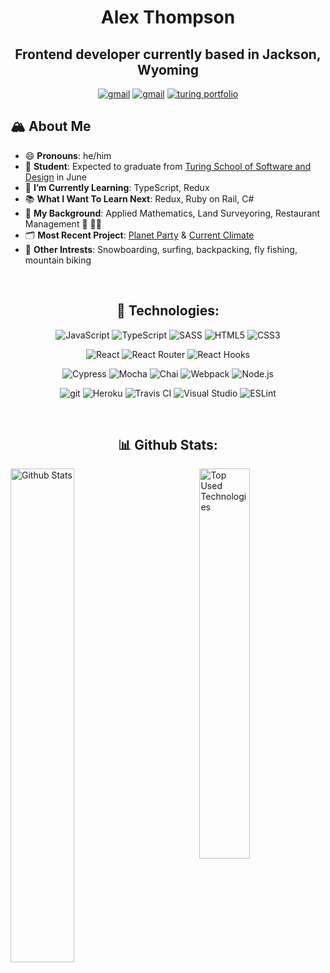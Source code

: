 <h1 align="center">Alex Thompson</h1>
<h2 align="center">Frontend developer currently based in Jackson, Wyoming</h2>


<p align="center">
 <a href="https://www.linkedin.com/in/alex-thompson-he-him/"><img src="https://img.shields.io/badge/LinkedIn-0077B5?style=for-the-badge&logo=linkedin&logoColor=white" alt="gmail"></a>
 <a href="mailto:ahthomps1@gmail.com"><img src="https://img.shields.io/badge/Gmail-D14836?style=for-the-badge&logo=gmail&logoColor=white" alt="gmail"></a>
 <a href="https://terminal.turing.edu/alumni/789-alex-thompson"><img src="https://img.shields.io/badge/Turing-000?style=for-the-badge&logo=turing&logoColor=black" alt="turing portfolio"></a>
<br>


## 🏔 About Me 

- 😄 **Pronouns**: he/him
- 📝 **Student**: Expected to graduate from [Turing School of Software and Design](https://turing.io/) in June
- 🌱 **I’m Currently Learning**: TypeScript, Redux 
- 📚 **What I Want To Learn Next**: Redux, Ruby on Rail, C#
- 🧬 **My Background**: Applied Mathematics, Land Surveyoring, Restaurant Management 🧮 📐📏
- 🗂 **Most Recent Project**: [Planet Party](https://github.com/alexthompson207/PlanetParty) & [Current Climate](https://github.com/alexthompson207/current-climate)
- 🌄 **Other Intrests**: Snowboarding, surfing, backpacking, fly fishing, mountain biking    
<br>


<h2 align="center">🧰 Technologies:</h2>

<p align="center">
 <img alt="JavaScript" src="https://img.shields.io/badge/JavaScript-F7DF1E?style=for-the-badge&logo=javascript&logoColor=black">
 <img alt="TypeScript" src="https://img.shields.io/badge/TypeScript-007ACC?style=for-the-badge&logo=typescript&logoColor=white">
 <img alt="SASS" src="https://img.shields.io/badge/Sass-CC6699?style=for-the-badge&logo=sass&logoColor=white">
 <img alt="HTML5" src="https://img.shields.io/badge/HTML5-E34F26?style=for-the-badge&logo=html5&logoColor=white">
 <img alt="CSS3" src="https://img.shields.io/badge/CSS3-1572B6?style=for-the-badge&logo=css3&logoColor=white">
</p>

<p align="center">
 
 <img alt="React" src="https://img.shields.io/badge/React-20232A?style=for-the-badge&logo=react&logoColor=61DAFB">
 <img alt="React Router" src="https://img.shields.io/badge/React_Router-CA4245?style=for-the-badge&logo=react-router&logoColor=white">
 <img alt="React Hooks" src="https://img.shields.io/badge/React Hooks-20232A?style=for-the-badge&logo=react&logoColor=61DAFB">
</p>

<p align="center">
 <img alt="Cypress" src="https://img.shields.io/badge/cypress-17202C?style=for-the-badge&logo=cypress&logoColor=white">
 <img alt="Mocha" src="https://img.shields.io/badge/-mocha-%238D6748?&style=for-the-badge&logo=mocha&logoColor=white">
 <img alt="Chai" src="https://img.shields.io/badge/chai-A11404?style=for-the-badge&logo=chai&logoColor=white">
 <img alt="Webpack" src="https://img.shields.io/badge/webpack%20-%238DD6F9.svg?&style=for-the-badge&logo=webpack&logoColor=black">
 <img alt="Node.js" src="https://img.shields.io/badge/Node.js-43853D?style=for-the-badge&logo=node.js&logoColor=white">
</p>

<p align="center">
 <img alt="git" src="https://img.shields.io/badge/git%20-%23F05033.svg?&style=for-the-badge&logo=git&logoColor=white">
 <img alt="Heroku" src="https://img.shields.io/badge/Heroku-430098?style=for-the-badge&logo=heroku&logoColor=white">
 <img alt="Travis CI" src="https://img.shields.io/badge/Travis CI-3EAAAF?style=for-the-badge&logo=travis-ci&logoColor=white">
 <img alt="Visual Studio" src="https://img.shields.io/badge/VisualStudio-5C2D91.svg?&style=for-the-badge&logo=visual-studio&logoColor=white"/>
 <img alt="ESLint" src="https://img.shields.io/badge/ESLint-4B3263?style=for-the-badge&logo=eslint&logoColor=white" />
</p>
<br> 
 
 
<h2 align="center">📊 Github Stats:</h2>
<p>
 <img width="45%" alt="Github Stats" src="https://github-readme-stats.vercel.app/api?username=alexthompson207&show_icons=true&theme=tokyonight&hide=stars_private=true">
 <img align="right" width="40%" alt="Top Used Technologies" src="https://github-readme-stats.vercel.app/api/top-langs/?username=alexthompson207&layout=compact&theme=tokyonight">
</p>
